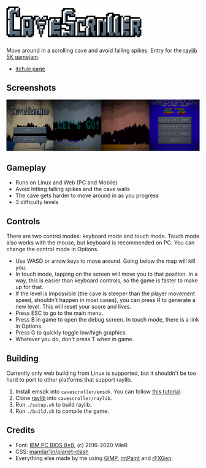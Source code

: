 # ![CaveScroller](branding/logo.png)
Move around in a scrolling cave and avoid falling spikes. Entry for the [raylib 5K gamejam](https://itch.io/jam/raylib-5k-gamejam).
* [itch.io page](https://gtrxac.itch.io/cavescroller)

## Screenshots
![](branding/screenshots.png)

## Gameplay
* Runs on Linux and Web (PC and Mobile)
* Avoid hitting falling spikes and the cave walls
* The cave gets harder to move around in as you progress
* 3 difficulty levels

## Controls
There are two control modes: keyboard mode and touch mode. Touch mode also works with the mouse, but keyboard is recommended on PC. You can change the control mode in Options.
* Use WASD or arrow keys to move around. Going below the map will kill you.
* In touch mode, tapping on the screen will move you to that position. In a way, this is easier than keyboard controls, so the game is faster to make up for that.
* If the level is impossible (the cave is steeper than the player movement speed, shouldn't happen in most cases), you can press R to generate a new level. This will reset your score and lives.
* Press ESC to go to the main menu.
* Press B in game to open the debug screen. In touch mode, there is a link in Options.
* Press G to quickly toggle low/high graphics.
* Whatever you do, don't press T when in game.

## Building
Currently only web building from Linux is supported, but it shouldn't be too hard to port to other platforms that support raylib.
1. Install emsdk into `cavescroller/emsdk`. You can follow [this tutorial](https://emscripten.org/docs/getting_started/downloads.html).
2. Clone [raylib](https://github.com/raysan5/raylib) into `cavescroller/raylib`.
3. Run `./setup.sh` to build raylib.
4. Run `./build.sh` to compile the game.

## Credits
* Font: [IBM PC BIOS 8×8](https://int10h.org/oldschool-pc-fonts/fontlist/font?ibm_bios), (c) 2016-2020 VileR
* CSS: [mandar1jn/planet-clash](https://github.com/mandar1jn/planet-clash/blob/main/src/minshell.html#L33)
* Everything else made by me using [GIMP](https://www.gimp.org/), [mtPaint](http://mtpaint.sourceforge.net) and [rFXGen](https://raylibtech.itch.io/rfxgen).